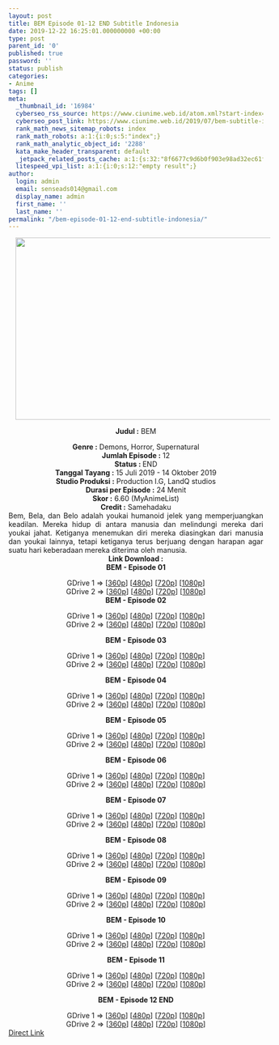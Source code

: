 ```yaml
---
layout: post
title: BEM Episode 01-12 END Subtitle Indonesia
date: 2019-12-22 16:25:01.000000000 +00:00
type: post
parent_id: '0'
published: true
password: ''
status: publish
categories:
- Anime
tags: []
meta:
  _thumbnail_id: '16984'
  cyberseo_rss_source: https://www.ciunime.web.id/atom.xml?start-index=2551&max-results=150
  cyberseo_post_link: https://www.ciunime.web.id/2019/07/bem-subtitle-indonesia.html
  rank_math_news_sitemap_robots: index
  rank_math_robots: a:1:{i:0;s:5:"index";}
  rank_math_analytic_object_id: '2288'
  kata_make_header_transparent: default
  _jetpack_related_posts_cache: a:1:{s:32:"8f6677c9d6b0f903e98ad32ec61f8deb";a:2:{s:7:"expires";i:1645200311;s:7:"payload";a:0:{}}}
  litespeed_vpi_list: a:1:{i:0;s:12:"empty result";}
author:
  login: admin
  email: senseads014@gmail.com
  display_name: admin
  first_name: ''
  last_name: ''
permalink: "/bem-episode-01-12-end-subtitle-indonesia/"
---
```

<div style="text-align: center;">
<div style="text-align: left;">
<div class="separator" style="clear: both; text-align: center;"><a href="https://1.bp.blogspot.com/-OEerUu3pVwg/XSw0LckTGUI/AAAAAAAAby4/erL6MrQIr9QA0wxko_H4dCiiTQyN6g13wCLcBGAs/s1600/BEM.jpg" imageanchor="1" style="margin-left: 1em; margin-right: 1em;"><img border="0" data-original-height="720" data-original-width="1280" height="360" src="{{ site.baseurl }}/assets/2019/12/BEM.jpg" width="640" /></a></div>
<p></div>
<p><b>Judul</b><b><b> </b>:</b> BEM</div>
<div style="text-align: center;"><b><b>Genre :</b></b> Demons, Horror, Supernatural</div>
<div style="text-align: center;"><b>Jumlah Episode :</b> 12<br /><b>Status : </b>END<br /><b>Tanggal Tayang :</b> 15 Juli 2019 - 14 Oktober 2019<br /><b>Studio Produksi :</b> Production I.G, LandQ studios<br /><b>Durasi per Episode :</b> 24 Menit</div>
<div style="text-align: center;"><b>Skor :</b> 6.60 (MyAnimeList)<br /><b>Credit :</b> Samehadaku</div>
<div style="text-align: center;"></div>
<div style="text-align: justify;">Bem, Bela, dan Belo adalah youkai humanoid jelek yang memperjuangkan keadilan. Mereka hidup di antara manusia dan melindungi mereka dari youkai jahat. Ketiganya menemukan diri mereka diasingkan dari manusia dan youkai lainnya, tetapi ketiganya terus berjuang dengan harapan agar suatu hari keberadaan mereka diterima oleh manusia.</div>
<div style="text-align: justify;"></div>
<div style="text-align: justify;"></div>
<div style="text-align: center;"><b>Link Download :</b></div>
<div style="text-align: center;"><b>BEM - Episode 01</b></p>
<div style="text-align: center;">GDrive 1 =&gt; [<a href="https://drive.google.com/file/d/1BKewAdI_7j4LenrDEsSGzR47YHChsPuZ/view" target="_blank" rel="noopener">360p</a>] [<a href="https://drive.google.com/file/d/1OfSI4ptpcy4yFJguTP6JIP1VQchUbkel/view" target="_blank" rel="noopener">480p</a>] [<a href="https://drive.google.com/file/d/1gi1Qot4cowsDpYMJIwdGElFCSi02bmUg/view" target="_blank" rel="noopener">720p</a>] [<a href="https://drive.google.com/file/d/1HJN0HLqukUBC81XUqMd-i5hFKMIV-mSr/view" target="_blank" rel="noopener">1080p</a>]<br />GDrive 2 =&gt; [<a href="https://drive.google.com/file/d/1jyiJQhe1UQ-cBlDRJkmUpmInN3mQtr3H/view" target="_blank" rel="noopener">360p</a>] [<a href="https://drive.google.com/file/d/1y62BdWb5LZ38UpVwxqvXH9xyQxKVOkRD/view" target="_blank" rel="noopener">480p</a>] [<a href="https://drive.google.com/file/d/1zcDqliGbYROlEhF76CTfK-fRGseCDKny/view" target="_blank" rel="noopener">720p</a>] [<a href="https://drive.google.com/file/d/1r45hrOMmhgAUjFRGdwRoheOmlHv89IgA/view" target="_blank" rel="noopener">1080p</a>]
<div style="text-align: center;"><b>BEM - Episode 02</b></p>
<div style="text-align: center;">GDrive 1 =&gt; [<a href="https://drive.google.com/file/d/18xQusVPTD1vhFvvGEDmTePWx5Fp0snwM/view" target="_blank" rel="noopener">360p</a>] [<a href="https://drive.google.com/file/d/1yexHCnGQ-5pFrMquzyAOvAK2jTwQeYM3/view" target="_blank" rel="noopener">480p</a>] [<a href="https://drive.google.com/file/d/1K5fKdJ2KwL-V646-F7EXqfDriBXydQrv/view" target="_blank" rel="noopener">720p</a>] [<a href="https://drive.google.com/file/d/1ExEUDfdBoGqRqjGnXh6KITVeWkr-wvFt/view" target="_blank" rel="noopener">1080p</a>]<br />GDrive 2 =&gt; [<a href="https://drive.google.com/file/d/1qvQTJBeYmOiN-uhdqszcUzsVlcustslX/view" target="_blank" rel="noopener">360p</a>] [<a href="https://drive.google.com/file/d/1zbk0lAoRrwEUBAF0QdxznyUqMYOsG_tU/view" target="_blank" rel="noopener">480p</a>] [<a href="https://drive.google.com/file/d/1i9ob4m2-XCq67IajeufwsrCj7yp5-ILd/view" target="_blank" rel="noopener">720p</a>] [<a href="https://drive.google.com/file/d/1uy7phRnK0pNYyHg5K99xczELzTJCIbuo/view" target="_blank" rel="noopener">1080p</a>]</p>
<p><b>BEM - Episode 03</b></p>
<div style="text-align: center;">GDrive 1 =&gt; [<a href="https://drive.google.com/file/d/1A2hqyj4aD_22sijJdpJifnf6FXYKeyT0/view" target="_blank" rel="noopener">360p</a>] [<a href="https://drive.google.com/file/d/11t-6Ej9VO9i03EmmXqo-9bJM4JbNB8Pq/view" target="_blank" rel="noopener">480p</a>] [<a href="https://drive.google.com/file/d/13qkd4EKYD0ohVnOxRD8jOjZXnN9GfAoe/view" target="_blank" rel="noopener">720p</a>] [<a href="https://drive.google.com/file/d/1lOBiFlD2k2Zyxwj06yrPPLW8dqHQ54Gb/view" target="_blank" rel="noopener">1080p</a>]<br />GDrive 2 =&gt; [<a href="https://drive.google.com/file/d/1jiRKTRKSs3Z73MxSm_HLJlUDT0Vhiurz/view" target="_blank" rel="noopener">360p</a>] [<a href="https://drive.google.com/file/d/1XkY6suAm__5nKeEeDEbnxdiqmkQUWY_o/view" target="_blank" rel="noopener">480p</a>] [<a href="https://drive.google.com/file/d/1qdvg-wSzJGaGmfPSYgHaQXiDmksKuWxk/view" target="_blank" rel="noopener">720p</a>] [<a href="https://drive.google.com/file/d/1uZ9ZFs_8iY4IFqFkVVrrFybUpPum7A7v/view" target="_blank" rel="noopener">1080p</a>]</p>
<p><b>BEM - Episode 04</b></p>
<div style="text-align: center;">GDrive 1 =&gt; [<a href="https://drive.google.com/file/d/1dtedaO_B8CTy0H3bp0_X6z_dXy43v20o/view" target="_blank" rel="noopener">360p</a>] [<a href="https://drive.google.com/file/d/1U-82HsQKqEDYtDpAO1HuK1BM6WGhdNWQ/view" target="_blank" rel="noopener">480p</a>] [<a href="https://drive.google.com/file/d/1EQrsuO-BKivgIju8OgL6rS3OKs4Tgj4Z/view" target="_blank" rel="noopener">720p</a>] [<a href="https://drive.google.com/file/d/1_sux6A3NybiH_DEQUjxBuQHI6XEfIEW6/view" target="_blank" rel="noopener">1080p</a>]<br />GDrive 2 =&gt; [<a href="https://drive.google.com/file/d/1xO5WMEOT85DtHyIf7pA1Lo8Z4ofJ-DKh/view" target="_blank" rel="noopener">360p</a>] [<a href="https://drive.google.com/file/d/1z9VLizTcCjEhhWUG8JXOQweaQEXji02P/view" target="_blank" rel="noopener">480p</a>] [<a href="https://drive.google.com/file/d/1eBOrYpHmX813hNFfc5xs-0r_eIacFUUi/view" target="_blank" rel="noopener">720p</a>] [<a href="https://drive.google.com/file/d/1hOkTXMo_YziDA0TV-ea3xuM8pBUUSm5M/view" target="_blank" rel="noopener">1080p</a>]</p>
<p><b>BEM - Episode 05</b></p>
<div style="text-align: center;">GDrive 1 =&gt; [<a href="https://drive.google.com/uc?export=download&amp;id=1NI_8bLgPDfQz9zPr9VWGoaxqk9zHVg4E" target="_blank" rel="noopener">360p</a>] [<a href="https://drive.google.com/uc?export=download&amp;id=1HUbz69wDWvSJzrjlQJqkqbu-XqIDd2RM" target="_blank" rel="noopener">480p</a>] [<a href="https://drive.google.com/uc?export=download&amp;id=1Br0NDHQMkCWPaRDjmEWrJp_xpVFitHGN" target="_blank" rel="noopener">720p</a>] [<a href="https://drive.google.com/uc?export=download&amp;id=1hVZDIRJmNqhUq0tdGc7dlTwje5cqOWq6" target="_blank" rel="noopener">1080p</a>]<br />GDrive 2 =&gt; [<a href="https://drive.google.com/uc?export=download&amp;id=1sYxkb35ezzcUozJsvZndmDAT31kapkAD" target="_blank" rel="noopener">360p</a>] [<a href="https://drive.google.com/uc?export=download&amp;id=1S6oI-9G45KyZUc-vbYHpcObFxVpnuBdh" target="_blank" rel="noopener">480p</a>] [<a href="https://drive.google.com/uc?export=download&amp;id=1XS8Ci93rcunCpm0_IS8-CBRghNlPpqPM" target="_blank" rel="noopener">720p</a>] [<a href="https://drive.google.com/uc?export=download&amp;id=1v-_EUczJv6JO681oxIN1o4CGwO2HtIFr" target="_blank" rel="noopener">1080p</a>]</p>
<p><b>BEM - Episode 06</b></p>
<div style="text-align: center;">GDrive 1 =&gt; [<a href="https://drive.google.com/uc?export=download&amp;id=1IFJAJ0G-4KzQFX8g-HRpHhQ2lKKeYXlv" target="_blank" rel="noopener">360p</a>] [<a href="https://drive.google.com/uc?export=download&amp;id=1Q6g0qMqPW0UqNXUqblFSefH82VOxDNWP" target="_blank" rel="noopener">480p</a>] [<a href="https://drive.google.com/uc?export=download&amp;id=1hyZhMm_ZotTyojiuX8RVFNbAje8h-wu3" target="_blank" rel="noopener">720p</a>] [<a href="https://drive.google.com/uc?export=download&amp;id=14bSbBlATbFMncGHumICgGQU2gvFJeAWu" target="_blank" rel="noopener">1080p</a>]<br />GDrive 2 =&gt; [<a href="https://drive.google.com/uc?export=download&amp;id=1IFJAJ0G-4KzQFX8g-HRpHhQ2lKKeYXlv" target="_blank" rel="noopener">360p</a>] [<a href="https://drive.google.com/uc?export=download&amp;id=1Q6g0qMqPW0UqNXUqblFSefH82VOxDNWP" target="_blank" rel="noopener">480p</a>] [<a href="https://drive.google.com/uc?export=download&amp;id=1hyZhMm_ZotTyojiuX8RVFNbAje8h-wu3" target="_blank" rel="noopener">720p</a>] [<a href="https://drive.google.com/uc?export=download&amp;id=14bSbBlATbFMncGHumICgGQU2gvFJeAWu" target="_blank" rel="noopener">1080p</a>]</p>
<p><b>BEM - Episode 07</b></p>
<div style="text-align: center;">GDrive 1 =&gt; [<a href="https://drive.google.com/uc?export=download&amp;id=1h7rzmVJ76R13UQyBrMGwStyPTvlSQFlt" target="_blank" rel="noopener">360p</a>] [<a href="https://drive.google.com/uc?export=download&amp;id=1K8tZtMhCiO7mEY_THD7VydeXfHFLYFAx" target="_blank" rel="noopener">480p</a>] [<a href="https://drive.google.com/uc?export=download&amp;id=1qOuYfFmiVCX_hu19Zmr-tbihUgFGue1F" target="_blank" rel="noopener">720p</a>] [<a href="https://drive.google.com/uc?export=download&amp;id=1kheY153AB5qJBw_EAdXStygEtWPwVgDs" target="_blank" rel="noopener">1080p</a>]<br />GDrive 2 =&gt; [<a href="https://drive.google.com/uc?export=download&amp;id=1h7rzmVJ76R13UQyBrMGwStyPTvlSQFlt" target="_blank" rel="noopener">360p</a>] [<a href="https://drive.google.com/uc?export=download&amp;id=1K8tZtMhCiO7mEY_THD7VydeXfHFLYFAx" target="_blank" rel="noopener">480p</a>] [<a href="https://drive.google.com/uc?export=download&amp;id=1qOuYfFmiVCX_hu19Zmr-tbihUgFGue1F" target="_blank" rel="noopener">720p</a>] [<a href="https://drive.google.com/uc?export=download&amp;id=1kheY153AB5qJBw_EAdXStygEtWPwVgDs" target="_blank" rel="noopener">1080p</a>]</p>
<p><b>BEM - Episode 08</b></p>
<div style="text-align: center;">GDrive 1 =&gt; [<a href="https://drive.google.com/uc?export=download&amp;id=1eHR7kSht_9R7JK7QyJfo6tTFacuPeI2R" target="_blank" rel="noopener">360p</a>] [<a href="https://drive.google.com/uc?export=download&amp;id=1-H_9CrY4PzdCAvzwHyH2OMVK1-GL1Lqz" target="_blank" rel="noopener">480p</a>] [<a href="https://drive.google.com/uc?export=download&amp;id=13-A_L2cyD3ZlVKJla9IiamKuiqwg9orX" target="_blank" rel="noopener">720p</a>] [<a href="https://drive.google.com/uc?export=download&amp;id=1mxmVRxiqzUG3K7aR8rXbCvb3GKjUBE3H" target="_blank" rel="noopener">1080p</a>]<br />GDrive 2 =&gt; [<a href="https://drive.google.com/uc?export=download&amp;id=1eHR7kSht_9R7JK7QyJfo6tTFacuPeI2R" target="_blank" rel="noopener">360p</a>] [<a href="https://drive.google.com/uc?export=download&amp;id=1-H_9CrY4PzdCAvzwHyH2OMVK1-GL1Lqz" target="_blank" rel="noopener">480p</a>] [<a href="https://drive.google.com/uc?export=download&amp;id=13-A_L2cyD3ZlVKJla9IiamKuiqwg9orX" target="_blank" rel="noopener">720p</a>] [<a href="https://drive.google.com/uc?export=download&amp;id=1mxmVRxiqzUG3K7aR8rXbCvb3GKjUBE3H" target="_blank" rel="noopener">1080p</a>]</p>
<p><b>BEM - Episode 09</b></p>
<div style="text-align: center;">GDrive 1 =&gt; [<a href="https://drive.google.com/uc?export=download&amp;id=1IZplOM6VJVwsPJzCFVENqOsL3x0gwnMA" target="_blank" rel="noopener">360p</a>] [<a href="https://drive.google.com/uc?export=download&amp;id=1W290NXMy93RzrqwqB2bEMo7nSe_T6DMC" target="_blank" rel="noopener">480p</a>] [<a href="https://drive.google.com/uc?export=download&amp;id=1l6wmRzI_iIcUud7GGtALCG6N7jKgaico" target="_blank" rel="noopener">720p</a>] [<a href="https://drive.google.com/uc?export=download&amp;id=10ZDaJpq_10VCtlKhYaVMOWTzqAaNnJf5" target="_blank" rel="noopener">1080p</a>]<br />GDrive 2 =&gt; [<a href="https://drive.google.com/uc?export=download&amp;id=1IZplOM6VJVwsPJzCFVENqOsL3x0gwnMA" target="_blank" rel="noopener">360p</a>] [<a href="https://drive.google.com/uc?export=download&amp;id=1W290NXMy93RzrqwqB2bEMo7nSe_T6DMC" target="_blank" rel="noopener">480p</a>] [<a href="https://drive.google.com/uc?export=download&amp;id=1l6wmRzI_iIcUud7GGtALCG6N7jKgaico" target="_blank" rel="noopener">720p</a>] [<a href="https://drive.google.com/uc?export=download&amp;id=10ZDaJpq_10VCtlKhYaVMOWTzqAaNnJf5" target="_blank" rel="noopener">1080p</a>]</p>
<p><b>BEM - Episode 10</b></p>
<div style="text-align: center;">GDrive 1 =&gt; [<a href="https://drive.google.com/uc?export=download&amp;id=1nf6S1P5ECyyv4wlIpP8mpU36ovQuiLvi" target="_blank" rel="noopener">360p</a>] [<a href="https://drive.google.com/uc?export=download&amp;id=1GYrrmFd0cEfUK_kCq1OFM-yxVNVLkk_E" target="_blank" rel="noopener">480p</a>] [<a href="https://drive.google.com/uc?export=download&amp;id=11OwEcxTmcYf4Ifd-i4tLWpQr2LY_XO0k" target="_blank" rel="noopener">720p</a>] [<a href="https://drive.google.com/uc?export=download&amp;id=1E0hNIri9KBZx2gcxcjF6h4_-6Qs7X7CL" target="_blank" rel="noopener">1080p</a>]<br />GDrive 2 =&gt; [<a href="https://drive.google.com/uc?export=download&amp;id=1nf6S1P5ECyyv4wlIpP8mpU36ovQuiLvi" target="_blank" rel="noopener">360p</a>] [<a href="https://drive.google.com/uc?export=download&amp;id=1GYrrmFd0cEfUK_kCq1OFM-yxVNVLkk_E" target="_blank" rel="noopener">480p</a>] [<a href="https://drive.google.com/uc?export=download&amp;id=11OwEcxTmcYf4Ifd-i4tLWpQr2LY_XO0k" target="_blank" rel="noopener">720p</a>] [<a href="https://drive.google.com/uc?export=download&amp;id=1E0hNIri9KBZx2gcxcjF6h4_-6Qs7X7CL" target="_blank" rel="noopener">1080p</a>]</p>
<p><b>BEM - Episode 11</b></p>
<div style="text-align: center;">GDrive 1 =&gt; [<a href="https://drive.google.com/uc?export=download&amp;id=1RtyYWQ2Dn2mOXotcUNmkmpoAr-g-ELB-" target="_blank" rel="noopener">360p</a>] [<a href="https://drive.google.com/uc?export=download&amp;id=1cwx8XqfMbC-41FKDvdSMhfqckcXXKQiv" target="_blank" rel="noopener">480p</a>] [<a href="https://drive.google.com/uc?export=download&amp;id=1ZT8fk-wzSjr21ZUhri5znLqFE4r0-iOb" target="_blank" rel="noopener">720p</a>] [<a href="https://drive.google.com/uc?export=download&amp;id=10GaL3GOCkGBGSAGpTkbNuorLXYrhVQbm" target="_blank" rel="noopener">1080p</a>]<br />GDrive 2 =&gt; [<a href="https://drive.google.com/uc?export=download&amp;id=1RtyYWQ2Dn2mOXotcUNmkmpoAr-g-ELB-" target="_blank" rel="noopener">360p</a>] [<a href="https://drive.google.com/uc?export=download&amp;id=1cwx8XqfMbC-41FKDvdSMhfqckcXXKQiv" target="_blank" rel="noopener">480p</a>] [<a href="https://drive.google.com/uc?export=download&amp;id=1ZT8fk-wzSjr21ZUhri5znLqFE4r0-iOb" target="_blank" rel="noopener">720p</a>] [<a href="https://drive.google.com/uc?export=download&amp;id=10GaL3GOCkGBGSAGpTkbNuorLXYrhVQbm" target="_blank" rel="noopener">1080p</a>]</p>
<p><b>BEM - Episode 12 END</b></p>
<div style="text-align: center;">GDrive 1 =&gt; [<a href="https://drive.google.com/uc?id=1UfwF2s9HDb7L--IfZxBq5mw0kBwzz-So" target="_blank" rel="noopener">360p</a>] [<a href="https://drive.google.com/uc?id=1WcE6wTisss430Q7hN5LzjrW7naDi79FJ" target="_blank" rel="noopener">480p</a>] [<a href="https://drive.google.com/uc?id=1jECEqcIJiQVW6ThksN_MEYfI2yqtwekF"><span id="goog_153085880"></span>720p<span id="goog_153085881"></span></a>] [<a href="https://drive.google.com/uc?id=1VXBmn2DOFmiOWLgLLaLrKhc--ueGpUil" target="_blank" rel="noopener">1080p</a>]<br />GDrive 2 =&gt; [<a href="https://drive.google.com/uc?id=1UfwF2s9HDb7L--IfZxBq5mw0kBwzz-So" target="_blank" rel="noopener">360p</a>] [<a href="https://drive.google.com/uc?id=1WcE6wTisss430Q7hN5LzjrW7naDi79FJ" target="_blank" rel="noopener">480p</a>] [<a href="https://drive.google.com/uc?id=1jECEqcIJiQVW6ThksN_MEYfI2yqtwekF"><span id="goog_153085880"></span>720p<span id="goog_153085881"></span></a>] [<a href="https://drive.google.com/uc?id=1VXBmn2DOFmiOWLgLLaLrKhc--ueGpUil" target="_blank" rel="noopener">1080p</a>]</div>
</div>
</div>
</div>
</div>
</div>
</div>
</div>
</div>
</div>
</div>
</div>
</div>
</div>
<link rel="stylesheet" href="https://cdnjs.cloudflare.com/ajax/libs/font-awesome/4.7.0/css/font-awesome.min.css" />
<div class="divbtn"> <a href="https://handymansurrender.com/fihup8buzv?key=94550f7ce39444073321dde3b8782f97" class="btn"><i class="fa fa-download"></i> Direct Link</a> </div>
